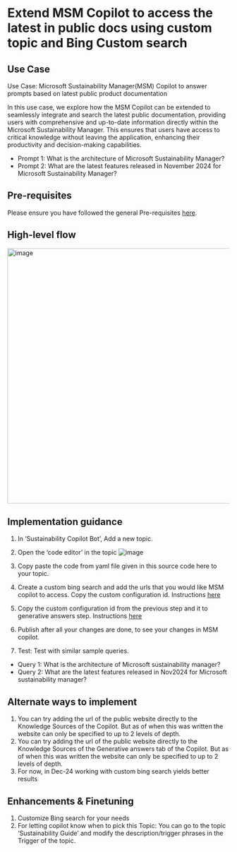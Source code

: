 # Extend MSM Copilot to access the latest in public docs using custom topic and Bing Custom search
## Use Case
Use Case: Microsoft Sustainability Manager(MSM) Copilot to answer prompts based on latest public product documentation

In this use case, we explore how the MSM Copilot can be extended to seamlessly integrate and search the latest public documentation, providing users with comprehensive and up-to-date information directly within the Microsoft Sustainability Manager. This ensures that users have access to critical knowledge without leaving the application, enhancing their productivity and decision-making capabilities.

- Prompt 1: What is the architecture of Microsoft Sustainability Manager?
- Prompt 2: What are the latest features released in November 2024 for Microsoft Sustainability Manager?
 
## Pre-requisites
Please ensure you have followed the general Pre-requisites [here](https://github.com/MS-Sustainability-Resources/msm-copilot-extensions/blob/main/README.md#pre-requisite).

## High-level flow
<img width="578" alt="image" src="https://github.com/user-attachments/assets/9c5ea545-1112-4dd8-8040-6b79a5f2fa1f">


## Implementation guidance
1.	In ‘Sustainability Copilot Bot’, Add a new topic.
2.	Open the ‘code editor’ in the topic 
 ![image](https://github.com/user-attachments/assets/12617c20-2338-4aae-af19-a04cd8ad333d)

3.	Copy paste the code from yaml file given in this source code here to your topic.
4.	Create a custom bing search and add the urls that you would like MSM copilot to access. Copy the custom configuration id. Instructions [here](https://learn.microsoft.com/en-us/bing/search-apis/bing-custom-search/how-to/quick-start#create-a-custom-search-instance)
5.	Copy the custom configuration id from the previous step and it to generative answers step. Instructions [here](https://learn.microsoft.com/en-us/microsoft-copilot-studio/nlu-generative-answers-bing)
6.	Publish after all your changes are done, to see your changes in MSM copilot.
7.	Test: Test with similar sample queries.
- 	Query 1: What is the architecture of Microsoft sustainability manager?
 - Query 2: What are the latest features released in Nov2024 for Microsoft sustainability manager?

## Alternate ways to implement
1.	You can try adding the url of the public website directly to the Knowledge Sources of the Copilot. But as of when this was written the website can only be specified to up to 2 levels of depth. 
2.	You can try adding the url of the public website directly to the Knowledge Sources of the Generative answers tab of the Copilot. But as of when this was written the website can only be specified to up to 2 levels of depth. 
3.	For now, in Dec-24 working with custom bing search yields better results

## Enhancements & Finetuning 
1. Customize Bing search for your needs
2.  For letting copilot know when to pick this Topic:  You can go to the topic ‘Sustainability Guide’ and modify the description/trigger phrases in the Trigger of the topic.
   

